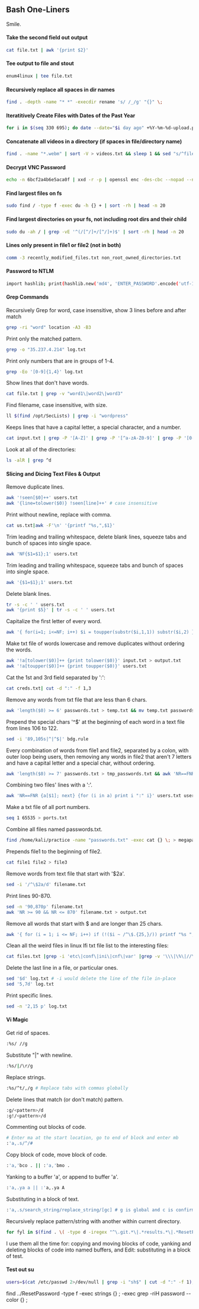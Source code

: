 ## Bash One-Liners

Smile.

#### Take the second field out output

```bash
cat file.txt | awk '{print $2}'
```

#### Tee output to file and stout

```bash
enum4linux | tee file.txt
```

#### Recursively replace all spaces in dir names

```bash
find . -depth -name "* *" -execdir rename 's/ /_/g' "{}" \;
```

#### Iteratitively Create Files with Dates of the Past Year

```bash
for i in $(seq 330 695); do date --date="$i day ago" +%Y-%m-%d-upload.pdf; done > datefile
```

#### Concatenate all videos in a directory (if spaces in file/directory name)

```bash
find . -name "*.webm" | sort -V > videos.txt && sleep 1 && sed "s/^file \(.*\)$/file '\1'/" "videos.txt" > "tmp.txt" && sleep 1 && mv tmp.txt videos.txt && sleep 1 && ffmpeg -f concat -safe 0 -i videos.txt -c copy automatedRemidiation.webm
```

#### Decrypt VNC Password

```bash
echo -n 6bcf2a4b6e5aca0f | xxd -r -p | openssl enc -des-cbc --nopad --nosalt -K e84ad660c4721ae0 -iv 0000000000000000 -d | hexdump -Cv
```

#### Find largest files on fs

```bash
sudo find / -type f -exec du -h {} + | sort -rh | head -n 20
```

#### Find largest directories on your fs, not including root dirs and their child

```bash
sudo du -ah / | grep -vE '^(/[^/]+/[^/]+)$' | sort -rh | head -n 20
```

#### Lines only present in file1 or file2 (not in both)

```bash
comm -3 recently_modified_files.txt non_root_owned_directories.txt
```

#### Password to NTLM

```bash
import hashlib; print(hashlib.new('md4', 'ENTER_PASSWORD'.encode('utf-16le')).digest().hex())
```

#### Grep Commands

Recursively Grep for word, case insensitive, show 3 lines before and after match

```bash
grep -ri "word" location -A3 -B3
```

Print only the matched pattern.

```bash
grep -o "35.237.4.214" log.txt
```

Print only numbers that are in groups of 1-4.

```bash
grep -Eo '[0-9]{1,4}' log.txt
```

Show lines that don't have words.

```bash
cat file.txt | grep -v "word1\|word2\|word3"
```

Find filename, case insensitive, with size.

```bash
ll $(find /opt/SecLists) | grep -i "wordpress"
```

Keeps lines that have a capital letter, a special character, and a number.

```bash
cat input.txt | grep -P '[A-Z]' | grep -P '[^a-zA-Z0-9]' | grep -P '[0-9]'
```

Look at all of the directories:

```bash
ls -alR | grep ^d
```

#### Slicing and Dicing Text Files & Output

Remove duplicate lines.

```bash
awk '!seen[$0]++' users.txt
awk '{line=tolower($0)} !seen[line]++' # case insensitive
```

Print without newline, replace with comma.

```bash
cat us.txt|awk -F'\n' '{printf "%s,",$1}'
```

Trim leading and trailing whitespace, delete blank lines, squeeze tabs and bunch of spaces into single space.

```bash
awk 'NF{$1=$1};1' users.txt   
```

Trim leading and trailing whitespace, squeeze tabs and bunch of spaces into single space.

```bash
awk '{$1=$1};1' users.txt   
```

Delete blank lines.

```bash
tr -s -c ' ' users.txt
awk '{print $5}' | tr -s -c ' ' users.txt
```

Capitalize the first letter of every word.

```bash
awk '{ for(i=1; i<=NF; i++) $i = toupper(substr($i,1,1)) substr($i,2) } 1' users.txt
```

Make txt file of words lowercase and remove duplicates without ordering the words.

```bash
awk '!a[tolower($0)]++ {print tolower($0)}' input.txt > output.txt
awk '!a[toupper($0)]++ {print toupper($0)}' users.txt
```

Cat the 1st and 3rd field separated by ':':

```bash
cat creds.txt| cut -d ":" -f 1,3
```

Remove any words from txt file that are less than 6 chars.

```bash
awk 'length($0) >= 6' passwords.txt > temp.txt && mv temp.txt passwords.txt
```

Prepend the special chars '^$' at the beginning of each word in a text file from lines 106 to 122.

```bash
sed -i '89,105s|^|^$|' bdg.rule
```

Every combination of words from file1 and file2, separated by a colon, with outer loop being users, then removing any words in file2 that aren't 7 letters and have a capital letter and a special char, without ordering.

```bash
awk 'length($0) >= 7' passwords.txt > tmp_passwords.txt && awk 'NR==FNR {a[$1]; next} {for (i in a) print $1 ":" i}' tmp_passwords.txt users.txt | grep -P '[A-Z]' | grep -P '[^a-zA-Z0-9]' > combined.txt && rm tmp_passwords.txt
```

Combining two files' lines with a ':'.

```bash
awk 'NR==FNR {a[$1]; next} {for (i in a) print i ":" i}' users.txt users.txt > combo.txt    
```

Make a txt file of all port numbers.

```bash
seq 1 65535 > ports.txt
```

Combine all files named passwords.txt.

```bash
find /home/kali/practice -name "passwords.txt" -exec cat {} \; > megapasswords.txt
```

Prepends file1 to the beginning of file2.

```bash
cat file1 file2 > file3
```

Remove words from text file that start with '$2a'.

```bash
sed -i '/^\$2a/d' filename.txt
```

Print lines 90-870.

```bash
sed -n '90,870p' filename.txt
awk 'NR >= 90 && NR <= 870' filename.txt > output.txt
```

Remove all words that start with $ and are longer than 25 chars.

```bash
awk '{ for (i = 1; i <= NF; i++) if (!($i ~ /^\$.{25,}/)) printf "%s ", $i; printf "\n"}' filename.txt > output.txt
```

Clean all the weird files in linux lfi txt file list to the interesting files:

```bash
cat files.txt |grep -i 'etc\|conf\|ini\|cnf\|var' |grep -v '\\\|\%\|//\|\.\.\|\?\|x'> /home/kali/repos/offsec/lists/lfi-condensed-tmp.txt && awk '!seen[$0]++' /home/kali/repos/offsec/lists/lfi-condensed-tmp.txt > /home/kali/repos/offsec/lists/lfi-condensed.txt && rm /home/kali/repos/offsec/lists/lfi-condensed-tmp.txt
```

Delete the last line in a file, or particular ones.

```bash
sed '$d' log.txt # -i would delete the line of the file in-place
sed '5,7d' log.txt
```

Print specific lines.

```bash
sed -n '2,15 p' log.txt
```

#### Vi Magic

Get rid of spaces.

```bash
:%s/ //g
```

Substitute "|" with newline.

```bash
:%s/|/\r/g
```

Replace strings.

```bash
:%s/^t/,/g # Replace tabs with commas globally
```

Delete lines that match (or don't match) pattern.
```bash
:g/<pattern>/d
:g!/<pattern>/d
```

Commenting out blocks of code.

```bash
# Enter ma at the start location, go to end of block and enter mb
:'a,.s/^/#
```

Copy block of code, move block of code.

```bash
:'a,'bco . || :'a,'bmo .
```

Yanking to a buffer 'a', or append to buffer 'a'.

```bash
:'a,.ya a || :'a,.ya A
```

Substituting in a block of text.

```bash
:'a,.s/search_string/replace_string/[gc] # g is global and c is confirm functionality
```

Recursively replace pattern/string with another within current directory.

```bash
for fyl in $(find . \( -type d -iregex "^\.git.*\|.*results.*\|.*ResetPassword.*" -prune \) -o -type f); do sed -i 's/192\.168\.172\.21/192\.168\.178\.21/g' $fyl; wait; done
```

I use them all the time for:
    copying and moving blocks of code,
    yanking and deleting blocks of code into named buffers, and
    Edit: substituting in a block of test.


#### Test out su

```bash
users=$(cat /etc/passwd 2>/dev/null | grep -i "sh$" | cut -d ":" -f 1); sucheck(){ sucheck=$(echo "$2" | timeout 1 su $user -c whoami 2>/dev/null); if [ "$sucheck" ]; then echo "  You can login as $user using password: $2" && echo "$1:$2" >> /dev/shm/valid.txt; fi }; printf "%s\n" "$users" | while read user; do sucheck "$user" ""; sucheck "$user" "$user"; sucheck "$user" "$hostname"; sucheck "$user" "$(echo $user | rev 2>/dev/null)"; if [ -f "passwords.txt" ]; then while IFS=' ' read -r guess; do sucheck "$user" "$guess"; sleep 0.01; done < "passwords.txt"; fi; if [ -f "$1" ]; then while IFS=' ' read -r guess; do sucheck "$user" "$guess"; sleep 0.01; done < "$1"; fi; done
```

find ../ResetPassword -type f -exec strings {} \; -exec grep -riH password --color  {} \;